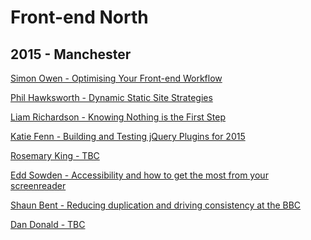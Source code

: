 # Front-end North

## 2015 - Manchester

[Simon Owen - Optimising Your Front-end Workflow](http://173.254.28.140/~simonow1/speaking/fen2014/index-live.html#/)

[Phil Hawksworth - Dynamic Static Site Strategies](https://speakerdeck.com/philhawksworth/dynamic-static-site-strategies-smashing-conference)

[Liam Richardson - Knowing Nothing is the First Step](http://slides.com/richardsonweb/knowing-nothing#/)

[Katie Fenn - Building and Testing jQuery Plugins for 2015](http://katiefenn.github.io/building-testing-jquery-plugins-for-2015/#/)

[Rosemary King - TBC]()

[Edd Sowden - Accessibility and how to get the most from your screenreader](https://speakerdeck.com/edds/accessibility-and-how-to-get-the-most-from-your-screenreader-front-end-north)

[Shaun Bent - Reducing duplication and driving consistency at the BBC](https://speakerdeck.com/shaunbent/reducing-duplication-and-driving-consistency-at-the-bbc-front-end-north-2014)

[Dan Donald - TBC]()
